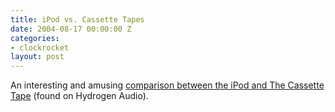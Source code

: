 ```yaml
---
title: iPod vs. Cassette Tapes
date: 2004-08-17 00:00:00 Z
categories:
- clockrocket
layout: post
---
```


An interesting and amusing <a href="http://homepage.mac.com/danielturek/PhotoAlbum50.html">comparison between the iPod and The Cassette Tape</a> (found on Hydrogen Audio).
